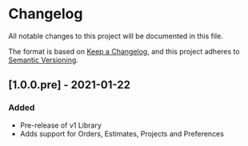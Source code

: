 # Changelog

All notable changes to this project will be documented in this file.

The format is based on [Keep a Changelog](https://keepachangelog.com/en/1.0.0/),
and this project adheres to [Semantic Versioning](https://semver.org/spec/v2.0.0.html).

## [1.0.0.pre] - 2021-01-22

### Added

- Pre-release of v1 Library
- Adds support for Orders, Estimates, Projects and Preferences

